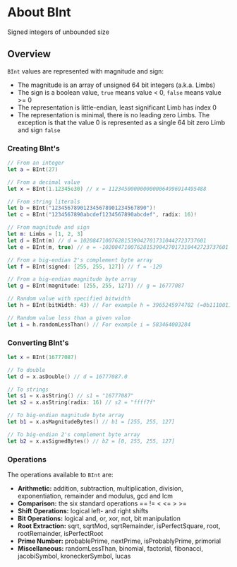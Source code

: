 # About BInt

Signed integers of unbounded size

## Overview

``BInt`` values are represented with magnitude and sign:

* The magnitude is an array of unsigned 64 bit integers (a.k.a. Limbs)
* The sign is a boolean value, `true` means value < 0, `false` means value >= 0
* The representation is little-endian, least significant Limb has index 0
* The representation is minimal, there is no leading zero Limbs. The exception is that the value 0 is represented as a single 64 bit zero Limb and sign `false`

### Creating BInt's

```swift
// From an integer
let a = BInt(27)

// From a decimal value
let x = BInt(1.12345e30) // x = 1123450000000000064996914495488

// From string literals
let b = BInt("123456789012345678901234567890")!
let c = BInt("1234567890abcdef1234567890abcdef", radix: 16)!

// From magnitude and sign
let m: Limbs = [1, 2, 3]
let d = BInt(m) // d = 1020847100762815390427017310442723737601
let e = BInt(m, true) // e = -1020847100762815390427017310442723737601

// From a big-endian 2's complement byte array
let f = BInt(signed: [255, 255, 127]) // f = -129

// From a big-endian magnitude byte array
let g = BInt(magnitude: [255, 255, 127]) // g = 16777087

// Random value with specified bitwidth
let h = BInt(bitWidth: 43) // For example h = 3965245974702 (=0b111001101100111011000100111110100010101110)

// Random value less than a given value
let i = h.randomLessThan() // For example i = 583464003284
```

### Converting BInt's

```swift
let x = BInt(16777087)

// To double
let d = x.asDouble() // d = 16777087.0

// To strings
let s1 = x.asString() // s1 = "16777087"
let s2 = x.asString(radix: 16) // s2 = "ffff7f"

// To big-endian magnitude byte array
let b1 = x.asMagnitudeBytes() // b1 = [255, 255, 127]

// To big-endian 2's complement byte array
let b2 = x.asSignedBytes() // b2 = [0, 255, 255, 127]
```

### Operations

The operations available to ``BInt`` are:

* **Arithmetic:** addition, subtraction, multiplication, division, exponentiation, remainder and modulus, gcd and lcm
* **Comparison:** the six standard operations ==  !=  <  <=  >  >=
* **Shift Operations:** logical left- and right shifts
* **Bit Operations:** logical and, or, xor, not, bit manipulation
* **Root Extraction:** sqrt, sqrtMod, sqrtRemainder, isPerfectSquare, root, rootRemainder, isPerfectRoot
* **Prime Number:** probablePrime, nextPrime, isProbablyPrime, primorial
* **Miscellaneous:** randomLessThan, binomial, factorial, fibonacci, jacobiSymbol, kroneckerSymbol, lucas
